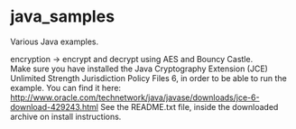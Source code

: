 java_samples
============

Various Java examples. 

encryption -> encrypt and decrypt using AES and Bouncy Castle.  
              Make sure you have installed the Java Cryptography Extension (JCE) Unlimited Strength Jurisdiction Policy Files 6, 
              in order to be able to run the example. You can find it here: 
              http://www.oracle.com/technetwork/java/javase/downloads/jce-6-download-429243.html
              See the README.txt file, inside the downloaded archive on install instructions.  

